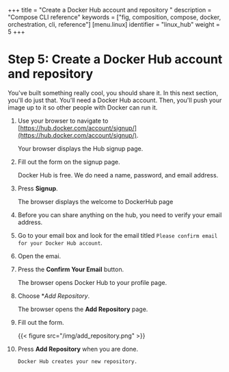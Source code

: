+++
title = "Create a Docker Hub account and repository "
description = "Compose CLI reference"
keywords = ["fig, composition, compose, docker, orchestration, cli,  reference"]
[menu.linux]
identifier = "linux_hub"
weight = 5
+++

# Step 5: Create a Docker Hub account and repository

You've built something really cool, you should share it. In this next section,
you'll do just that. You'll need a Docker Hub account. Then, you'll push your
image up to it so other people with Docker can run it.

1. Use your browser to navigate to [https://hub.docker.com/account/signup/](https://hub.docker.com/account/signup/).
	
	Your browser displays the Hub signup page.

2. Fill out the form on the signup page.

	Docker Hub is free. We do need a name, password, and email address.
		
3. Press **Signup**.

	The browser displays the welcome to DockerHub page
	
4. Before you can share anything on the hub, you need to verify your email address.

5. Go to your email box and look for the email titled `Please confirm email for your Docker Hub account`.

6. Open the emai.

7. Press the **Confirm Your Email** button.

	 The browser opens Docker Hub to your profile page.
	 
8. Choose **Add Repository*.

	The browser opens the **Add Repository** page.
	
9. Fill out the form.

	{{< figure src="/img/add_repository.png" >}}

10. Press **Add Repository** when you are done.

		Docker Hub creates your new repository.